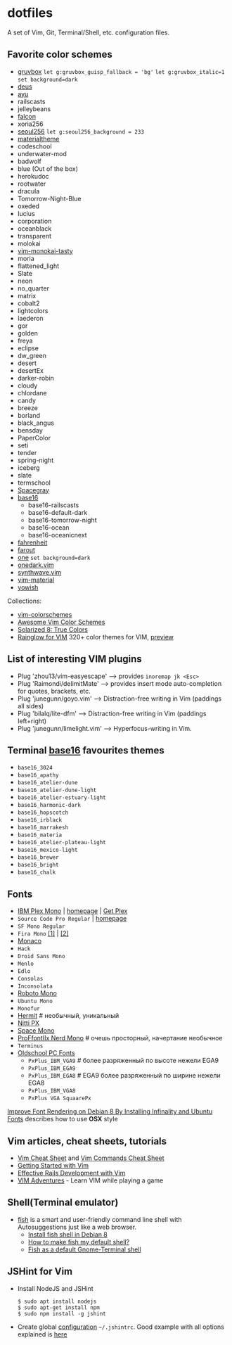 # dotfiles

A set of Vim, Git, Terminal/Shell, etc. configuration files.

## Favorite color schemes

* [gruvbox](https://github.com/morhetz/gruvbox) `let g:gruvbox_guisp_fallback = 'bg'` `let g:gruvbox_italic=1` `set background=dark`
* [deus](https://github.com/ajmwagar/vim-deus)
* [ayu](https://github.com/ayu-theme/ayu-vim)
* railscasts
* jelleybeans
* [falcon](https://github.com/fenetikm/falcon)
* xoria256
* [seoul256](https://github.com/junegunn/seoul256.vim) `let g:seoul256_background = 233`
* [materialtheme](https://github.com/gwutz/vim-materialtheme)
* codeschool
* underwater-mod
* badwolf
* blue (Out of the box)
* herokudoc
* rootwater
* dracula
* Tomorrow-Night-Blue
* oxeded
* lucius
* corporation
* oceanblack
* transparent
* molokai
* [vim-monokai-tasty](https://github.com/patstockwell/vim-monokai-tasty)
* moria
* flattened_light
* Slate
* neon
* no_quarter
* matrix
* cobalt2
* lightcolors
* laederon
* gor
* golden
* freya
* eclipse
* dw_green
* desert
* desertEx
* darker-robin
* cloudy
* chlordane
* candy
* breeze
* borland
* black_angus
* bensday
* PaperColor
* seti
* tender
* spring-night
* iceberg
* slate
* termschool
* [Spacegray](https://github.com/ajh17/Spacegray.vim)
* [base16](http://chriskempson.com/projects/base16/)
  - base16-railscasts
  - base16-default-dark
  - base16-tomorrow-night
  - base16-ocean
  - base16-oceanicnext
* [fahrenheit](https://github.com/fcpg/vim-fahrenheit)
* [farout](https://github.com/fcpg/vim-farout)
* [one](https://github.com/rakr/vim-one) `set background=dark`
* [onedark.vim](https://github.com/joshdick/onedark.vim)
* [synthwave.vim](https://github.com/exitface/synthwave.vim)
* [vim-material](https://github.com/hzchirs/vim-material)
* [yowish](https://github.com/KabbAmine/yowish.vim)

Collections:

  - [vim-colorschemes](https://github.com/flazz/vim-colorschemes)
  - [Awesome Vim Color Schemes](https://github.com/rafi/awesome-vim-colorschemes)
  - [Solarized 8: True Colors](https://github.com/lifepillar/vim-solarized8)
  - [Rainglow for VIM](https://github.com/rainglow/vim) 320+ color themes for VIM, [preview](https://rainglow.io/preview/)


## List of interesting VIM plugins

* Plug 'zhou13/vim-easyescape'  --> provides `inoremap jk <Esc>`
* Plug 'Raimondi/delimitMate'   --> provides insert mode auto-completion for quotes, brackets, etc.
* Plug 'junegunn/goyo.vim'      --> Distraction-free writing in Vim (paddings all sides)
* Plug 'bilalq/lite-dfm'        --> Distraction-free writing in Vim (paddings left+right)
* Plug 'junegunn/limelight.vim' --> Hyperfocus-writing in Vim.



## Terminal [base16](https://github.com/chriskempson/base16) favourites themes

* `base16_3024`
* `base16_apathy`
* `base16_atelier-dune`
* `base16_atelier-dune-light`
* `base16_atelier-estuary-light`
* `base16_harmonic-dark`
* `base16_hopscotch`
* `base16_irblack`
* `base16_marrakesh`
* `base16_materia`
* `base16_atelier-plateau-light`
* `base16_mexico-light`
* `base16_brewer`
* `base16_bright`
* `base16_chalk`

## Fonts

* [IBM Plex Mono](https://fonts.google.com/specimen/IBM+Plex+Mono) | [homepage](https://www.ibm.com/plex/) | [Get Plex](https://github.com/IBM/plex/releases/tag/v1.0.2)
* `Source Code Pro Regular` | [homepage](https://adobe-fonts.github.io/source-code-pro/)
* `SF Mono Regular`
* `Fira Mono` [\[1\]](https://github.com/bBoxType/FiraSans/tree/master/Fira_Mono_3_2/Fonts/FiraMono_WEB_32) | [\[2\]](https://fonts.google.com/specimen/Fira+Mono)
* [Monaco](https://github.com/todylu/monaco.ttf)
* `Hack`
* `Droid Sans Mono`
* `Menlo`
* `Edlo`
* `Consolas`
* `Inconsolata`
* [Roboto Mono](https://fonts.google.com/specimen/Roboto+Mono)
* `Ubuntu Mono`
* `Monofur`
* [Hermit](https://pcaro.es/p/hermit/) # необычный, уникальный
* [Nitti PX](https://nomail.com.ua/font-page/31424?name=NittiPX-Normal)
* [Space Mono](https://fonts.google.com/specimen/Space+Mono)
* [ProFfontIIx Nerd Mono](https://github.com/ryanoasis/nerd-fonts/tree/master/patched-fonts/ProFont/profontiix) # очешь просторный, начертание необычное
* `Terminus`
* [Oldschool PC Fonts](https://int10h.org/oldschool-pc-fonts/fontlist/)
  - `PxPlus_IBM_VGA9` # более разряженный по высоте нежели EGA9
  - `PxPlus_IBM_EGA9`
  - `PxPlus_IBM_EGA8` # EGA9 более разряженный по ширине нежели EGA8
  - `PxPlus_IBM_VGA8`
  - `PxPlus VGA SquaarePx`

[Improve Font Rendering on Debian 8 By Installing Infinality and Ubuntu Fonts](https://www.linuxbabe.com/desktop-linux/improve-font-rendering-on-debian-8-by-install-infinality-and-google-fonts) describes how to use **OSX** style

## Vim articles, cheat sheets, tutorials

* [Vim Cheat Sheet](https://vim.rtorr.com/) and [Vim Commands Cheat Sheet](http://www.fprintf.net/vimCheatSheet.html)
* [Getting Started with Vim](https://www.sitepoint.com/getting-started-vim/)
* [Effective Rails Development with Vim](https://www.sitepoint.com/effective-rails-development-vim/)
* [VIM Adventures](https://vim-adventures.com/) - Learn VIM while playing a game

## Shell(Terminal emulator)

* [fish](https://fishshell.com/) is a smart and user-friendly command line shell with Autosuggestions just like a web browser.
  - [Install fish shell in Debian 8](https://gist.github.com/mamiu/c3c0ee8f4cf05030a72e)
  - [How to make fish my default shell?](https://github.com/fish-shell/fish-shell#switching-to-fish)
  - [Fish as a default Gnome-Terminal shell](https://askubuntu.com/a/663139)


## JSHint for Vim

* Install NodeJS and JSHint

  ```
  $ sudo apt install nodejs
  $ sudo apt-get install npm
  $ sudo npm install -g jshint
  ```

* Create global [configuration](http://jshint.com/docs/options/) `~/.jshintrc`.  Good example with all options explained is [here](https://github.com/jshint/jshint/blob/master/examples/.jshintrc)
